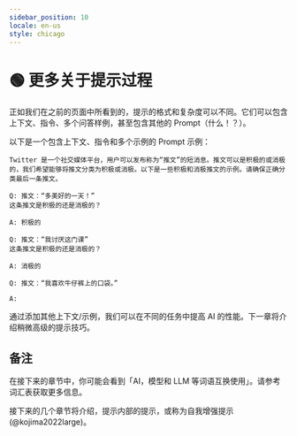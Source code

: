 ```yaml
---
sidebar_position: 10
locale: en-us
style: chicago
---
```


# 🟢 更多关于提示过程

正如我们在之前的页面中所看到的，提示的格式和复杂度可以不同。它们可以包含上下文、指令、多个问答样例，甚至包含其他的 Prompt（什么！？）。

以下是一个包含上下文、指令和多个示例的 Prompt 示例：

```text
Twitter 是一个社交媒体平台，用户可以发布称为“推文”的短消息。推文可以是积极的或消极的，我们希望能够将推文分类为积极或消极。以下是一些积极和消极推文的示例。请确保正确分类最后一条推文。

Q: 推文：“多美好的一天！”
这条推文是积极的还是消极的？

A: 积极的

Q: 推文：“我讨厌这门课”
这条推文是积极的还是消极的？

A: 消极的

Q: 推文：“我喜欢牛仔裤上的口袋。”

A:
```

通过添加其他上下文/示例，我们可以在不同的任务中提高 AI 的性能。下一章将介绍稍微高级的提示技巧。

## 备注

在接下来的章节中，你可能会看到「AI，模型和 LLM 等词语互换使用」。请参考词汇表获取更多信息。

接下来的几个章节将介绍，提示内部的提示，或称为自我增强提示(@kojima2022large)。
